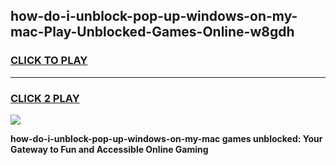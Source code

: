 
## how-do-i-unblock-pop-up-windows-on-my-mac-Play-Unblocked-Games-Online-w8gdh
<h3>
<a href="https://premium76.site?title=how-do-i-unblock-pop-up-windows-on-my-mac&ref=25A">CLICK TO PLAY</a></h3>
<hr>

<h3>
<a href="https://premium76.site?title=how-do-i-unblock-pop-up-windows-on-my-mac&ref=25A">CLICK 2 PLAY</a>
  
</h3>

<a href="https://premium76.site?title=how-do-i-unblock-pop-up-windows-on-my-mac&ref=25A"><img src="https://clearcache.store/games.png"></a>


**how-do-i-unblock-pop-up-windows-on-my-mac games unblocked: Your Gateway to Fun and Accessible Online Gaming**
